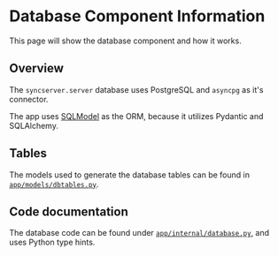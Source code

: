# Database Component Information

This page will show the database component and how it works.

## Overview

The `syncserver.server` database uses PostgreSQL and `asyncpg` as it's connector.

The app uses [SQLModel](https://sqlmodel.tiangolo.com/) as the ORM, because it utilizes Pydantic and SQLAlchemy.

## Tables

The models used to generate the database tables can be found in
[`app/models/dbtables.py`](https://github.com/NewGuy103/syncServer/blob/main/app/server/models/dbtables.py).

## Code documentation

The database code can be found under
[`app/internal/database.py`](https://github.com/NewGuy103/syncServer/blob/main/app/server/internal/database.py),
and uses Python type hints.

